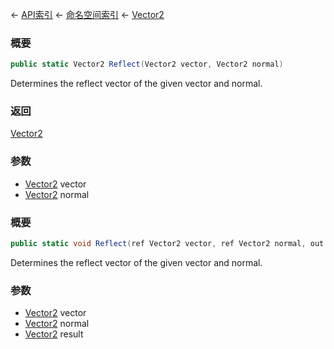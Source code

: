 ← [API索引](Api-Index) ← [命名空间索引](Namespace-Index) ← [Vector2](VRageMath.Vector2)

### 概要

```csharp
public static Vector2 Reflect(Vector2 vector, Vector2 normal)
```

Determines the reflect vector of the given vector and normal.

### 返回

[Vector2](VRageMath.Vector2)

### 参数

* [Vector2](VRageMath.Vector2) vector
* [Vector2](VRageMath.Vector2) normal
### 概要

```csharp
public static void Reflect(ref Vector2 vector, ref Vector2 normal, out Vector2 result)
```

Determines the reflect vector of the given vector and normal.

### 参数

* [Vector2](VRageMath.Vector2) vector
* [Vector2](VRageMath.Vector2) normal
* [Vector2](VRageMath.Vector2) result
